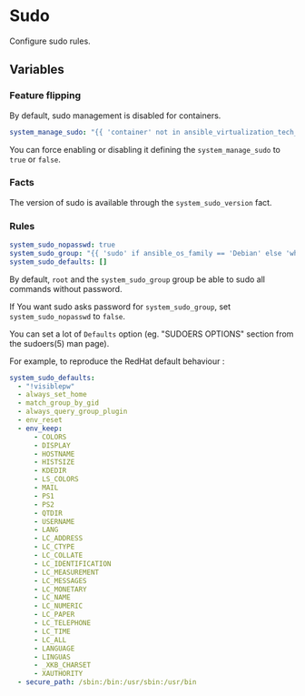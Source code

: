 Sudo
====

Configure sudo rules.

Variables
---------

### Feature flipping

By default, sudo management is disabled for containers.

```yaml
system_manage_sudo: "{{ 'container' not in ansible_virtualization_tech_guest }}"
```

You can force enabling or disabling it defining the `system_manage_sudo` to `true` or `false`.

### Facts

The version of sudo is available through the `system_sudo_version` fact.

### Rules

```yaml
system_sudo_nopasswd: true
system_sudo_group: "{{ 'sudo' if ansible_os_family == 'Debian' else 'wheel' }}"
system_sudo_defaults: []
```

By default, `root` and the `system_sudo_group` group be able to sudo all commands without password.

If You want sudo asks password for `system_sudo_group`, set `system_sudo_nopasswd` to `false`.

You can set a lot of `Defaults` option (eg. "SUDOERS OPTIONS" section from the sudoers(5) man page).

For example, to reproduce the RedHat default behaviour :

```yaml
system_sudo_defaults:
  - "!visiblepw"
  - always_set_home
  - match_group_by_gid
  - always_query_group_plugin
  - env_reset
  - env_keep:
      - COLORS
      - DISPLAY
      - HOSTNAME
      - HISTSIZE
      - KDEDIR
      - LS_COLORS
      - MAIL
      - PS1
      - PS2
      - QTDIR
      - USERNAME
      - LANG
      - LC_ADDRESS
      - LC_CTYPE
      - LC_COLLATE
      - LC_IDENTIFICATION
      - LC_MEASUREMENT
      - LC_MESSAGES
      - LC_MONETARY
      - LC_NAME
      - LC_NUMERIC
      - LC_PAPER
      - LC_TELEPHONE
      - LC_TIME
      - LC_ALL
      - LANGUAGE
      - LINGUAS
      - _XKB_CHARSET
      - XAUTHORITY
  - secure_path: /sbin:/bin:/usr/sbin:/usr/bin
```
